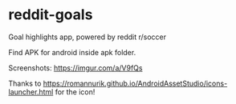 # reddit-goals

Goal highlights app, powered by reddit r/soccer

Find APK for android inside apk folder.

Screenshots: https://imgur.com/a/V9fQs

Thanks to https://romannurik.github.io/AndroidAssetStudio/icons-launcher.html for the icon!